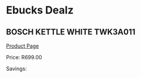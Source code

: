 
# Ebucks Dealz
## BOSCH KETTLE WHITE TWK3A011
[Product Page](https://www.ebucks.com/web/shop/productSelected.do?prodId=1149052743&catId=704985963)

Price: R699.00

Savings: 


	
